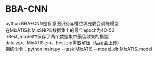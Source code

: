 # BBA-CNN
python
BBA+CNN是多意图识别与槽位填充联合训练模型<br>在MixATIS和MixSNIPS数据集上的最佳epoch为40-50 <br>./Best_model中保存了两个数据集中最佳效果的模型<br>data.zip、MixATIS.zip、best.zip需要解压（后续会上传）<br>训练命令：python main.py --task MixATIS --model_dir MixATIS_model
